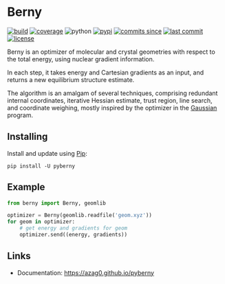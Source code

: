 # Berny

[![build](https://img.shields.io/travis/azag0/pyberny/master.svg)](https://travis-ci.org/azag0/pyberny)
[![coverage](https://img.shields.io/codecov/c/github/azag0/pyberny.svg)](https://codecov.io/gh/azag0/pyberny)
![python](https://img.shields.io/pypi/pyversions/pyberny.svg)
[![pypi](https://img.shields.io/pypi/v/pyberny.svg)](https://pypi.org/project/pyberny/)
[![commits since](https://img.shields.io/github/commits-since/azag0/pyberny/latest.svg)](https://github.com/azag0/pyberny/releases)
[![last commit](https://img.shields.io/github/last-commit/azag0/pyberny.svg)](https://github.com/azag0/pyberny/commits/master)
[![license](https://img.shields.io/github/license/azag0/pyberny.svg)](https://github.com/azag0/pyberny/blob/master/LICENSE)

Berny is an optimizer of molecular and crystal geometries with respect to the total energy, using nuclear gradient information.

In each step, it takes energy and Cartesian gradients as an input, and returns a new equilibrium structure estimate.

The algorithm is an amalgam of several techniques, comprising redundant internal coordinates, iterative Hessian estimate, trust region, line search, and coordinate weighing, mostly inspired by the optimizer in the [Gaussian](http://gaussian.com) program.

## Installing

Install and update using [Pip](https://pip.pypa.io/en/stable/quickstart/):

```
pip install -U pyberny
```

## Example

```python
from berny import Berny, geomlib

optimizer = Berny(geomlib.readfile('geom.xyz'))
for geom in optimizer:
    # get energy and gradients for geom
    optimizer.send((energy, gradients))
```

## Links

- Documentation: <https://azag0.github.io/pyberny>
